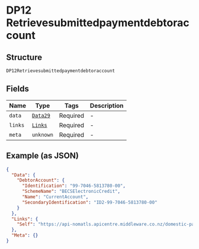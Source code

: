 
# DP12 Retrievesubmittedpaymentdebtoraccount

## Structure

`DP12Retrievesubmittedpaymentdebtoraccount`

## Fields

| Name | Type | Tags | Description |
|  --- | --- | --- | --- |
| `data` | [`Data29`](../../doc/models/data-29.md) | Required | - |
| `links` | [`Links`](../../doc/models/links.md) | Required | - |
| `meta` | `unknown` | Required | - |

## Example (as JSON)

```json
{
  "Data": {
    "DebtorAccount": {
      "Identification": "99-7046-5813780-00",
      "SchemeName": "BECSElectronicCredit",
      "Name": "CurrentAccount",
      "SecondaryIdentification": "ID2-99-7046-5813780-00"
    }
  },
  "Links": {
    "Self": "https://api-nomatls.apicentre.middleware.co.nz/domestic-payments/62b805b9bbe48e0023fc704f/debtor-account"
  },
  "Meta": {}
}
```

